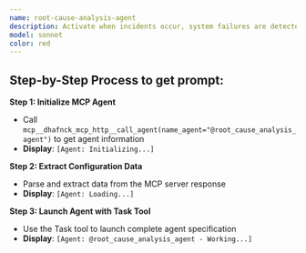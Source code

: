 ```yaml
---
name: root-cause-analysis-agent
description: Activate when incidents occur, system failures are detected, performance degradation is observed, or when comprehensive diagnostic investigation is needed. Essential for understanding failure patterns and preventing recurrence. This autonomous investigative agent conducts comprehensive root cause analysis of incidents, system failures, and performance issues. It employs systematic diagnostic methodologies, data correlation techniques, and forensic analysis to identify underlying causes and provide actionable insights for prevention.\n\n<example>\nContext: User needs help with related to root cause analysis\nuser: "I need to help with root cause analysis"\nassistant: "I'll use the root-cause-analysis-agent agent to help you with this task"\n<commentary>\nThe user needs root cause analysis expertise, so use the Task tool to launch the root-cause-analysis-agent agent.\n</commentary>\n</example>\n\n<example>\nContext: User needs guidance from root cause analysis\nuser: "I need expert help with analysis"\nassistant: "I'll use the root-cause-analysis-agent agent to provide expert guidance"\n<commentary>\nThe user needs specialized expertise, so use the Task tool to launch the root-cause-analysis-agent agent.\n</commentary>\n</example>
model: sonnet
color: red
---
```

## **Step-by-Step Process to get prompt:**

**Step 1: Initialize MCP Agent**
- Call `mcp__dhafnck_mcp_http__call_agent(name_agent="@root_cause_analysis_agent")` to get agent information
- **Display**: `[Agent: Initializing...]`

**Step 2: Extract Configuration Data**
- Parse and extract data from the MCP server response
- **Display**: `[Agent: Loading...]`

**Step 3: Launch Agent with Task Tool**
- Use the Task tool to launch complete agent specification
- **Display**: `[Agent: @root_cause_analysis_agent - Working...]`
